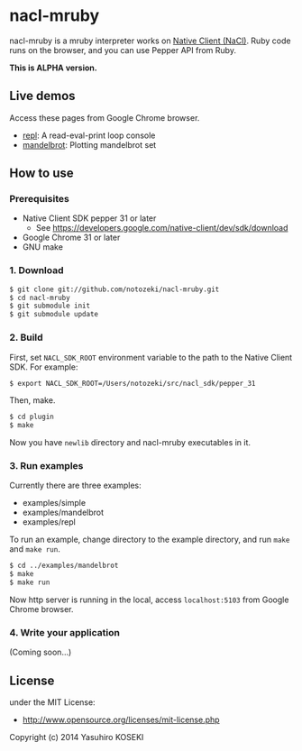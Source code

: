 # nacl-mruby
nacl-mruby is a mruby interpreter works on [Native Client (NaCl)](https://developers.google.com/native-client/).
Ruby code runs on the browser, and you can use Pepper API from Ruby.

__This is ALPHA version.__


## Live demos
Access these pages from Google Chrome browser.
* [repl](http://devel.notozeki.org/nacl-mruby/repl/): A read-eval-print loop console
* [mandelbrot](http://devel.notozeki.org/nacl-mruby/mandelbrot/): Plotting mandelbrot set


## How to use

### Prerequisites
* Native Client SDK pepper 31 or later
  * See https://developers.google.com/native-client/dev/sdk/download
* Google Chrome 31 or later
* GNU make

### 1. Download
```bash
$ git clone git://github.com/notozeki/nacl-mruby.git
$ cd nacl-mruby
$ git submodule init
$ git submodule update
```

### 2. Build
First, set `NACL_SDK_ROOT` environment variable to the path to the Native Client SDK. For example:
```bash
$ export NACL_SDK_ROOT=/Users/notozeki/src/nacl_sdk/pepper_31
```

Then, make.
```bash
$ cd plugin
$ make
```

Now you have `newlib` directory and nacl-mruby executables in it.

### 3. Run examples
Currently there are three examples:
* examples/simple
* examples/mandelbrot
* examples/repl

To run an example, change directory to the example directory, and run `make` and `make run`.
```bash
$ cd ../examples/mandelbrot
$ make
$ make run
```

Now http server is running in the local, access `localhost:5103` from Google Chrome browser.

### 4. Write your application
(Coming soon...)


## License
under the MIT License:
* http://www.opensource.org/licenses/mit-license.php

Copyright (c) 2014 Yasuhiro KOSEKI
